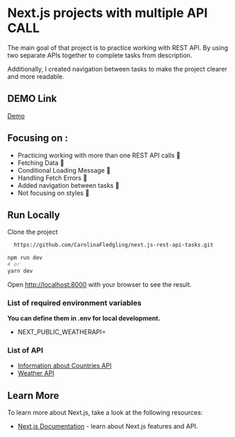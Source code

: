 # Next.js projects with multiple API CALL

The main goal of that project is to practice working with REST API.
By using two separate APIs together to complete tasks from description.

Additionally, I created navigation between tasks to make the project clearer and more readable.

## DEMO Link

[Demo](https://curious-brioche-ee3e50.netlify.app/)

## Focusing on :
- Practicing working with more than one REST API calls 🚀
- Fetching Data 🚀
- Conditional Loading Message 🚀
- Handling Fetch Errors 🚀
- Added navigation between tasks  🚀
- Not focusing on styles 🚀

## Run Locally

Clone the project

```bash
  https://github.com/CarolinaFledgling/next.js-rest-api-tasks.git
```

```bash
npm run dev
# or
yarn dev

```
Open [http://localhost:8000](http://localhost:8000) with your browser to see the result.

### List of required environment variables

**You can define them in .env for local development.**

- NEXT_PUBLIC_WEATHERAPI=

### List of API 

- [Information about Countries API](https://documenter.getpostman.com/view/1134062/T1LJjU52?version=latest) 
- [Weather API](https://openweathermap.org/api) 

## Learn More

To learn more about Next.js, take a look at the following resources:

- [Next.js Documentation](https://nextjs.org/docs) - learn about Next.js features and API.